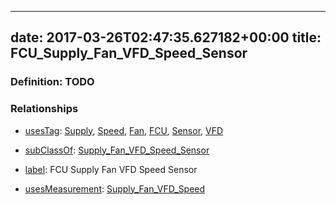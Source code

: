 
---
date: 2017-03-26T02:47:35.627182+00:00
title: FCU_Supply_Fan_VFD_Speed_Sensor
---
### Definition: TODO

### Relationships

* [usesTag](https://brickschema.org/schema/1.0/BrickFrame#usesTag): [Supply](https://brickschema.org/schema/1.0/BrickTag#Supply), [Speed](https://brickschema.org/schema/1.0/BrickTag#Speed), [Fan](https://brickschema.org/schema/1.0/BrickTag#Fan), [FCU](https://brickschema.org/schema/1.0/BrickTag#FCU), [Sensor](https://brickschema.org/schema/1.0/BrickTag#Sensor), [VFD](https://brickschema.org/schema/1.0/BrickTag#VFD)

* [subClassOf](http://www.w3.org/2000/01/rdf-schema#subClassOf): [Supply_Fan_VFD_Speed_Sensor](https://brickschema.org/schema/1.0/Brick#Supply_Fan_VFD_Speed_Sensor)

* [label](http://www.w3.org/2000/01/rdf-schema#label): FCU Supply Fan VFD Speed Sensor

* [usesMeasurement](https://brickschema.org/schema/1.0/BrickFrame#usesMeasurement): [Supply_Fan_VFD_Speed](https://brickschema.org/schema/1.0/Brick#Supply_Fan_VFD_Speed)
